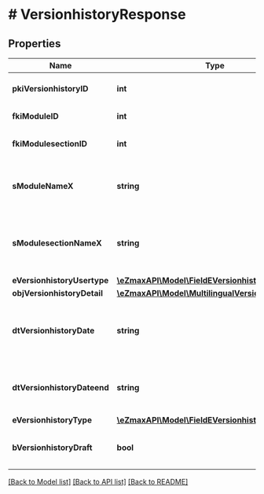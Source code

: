 # # VersionhistoryResponse

## Properties

Name | Type | Description | Notes
------------ | ------------- | ------------- | -------------
**pkiVersionhistoryID** | **int** | The unique ID of the Versionhistory |
**fkiModuleID** | **int** | The unique ID of the Module | [optional]
**fkiModulesectionID** | **int** | The unique ID of the Modulesection | [optional]
**sModuleNameX** | **string** | The Name of the Module in the language of the requester | [optional]
**sModulesectionNameX** | **string** | The Name of the Modulesection in the language of the requester | [optional]
**eVersionhistoryUsertype** | [**\eZmaxAPI\Model\FieldEVersionhistoryUsertype**](FieldEVersionhistoryUsertype.md) |  | [optional]
**objVersionhistoryDetail** | [**\eZmaxAPI\Model\MultilingualVersionhistoryDetail**](MultilingualVersionhistoryDetail.md) |  |
**dtVersionhistoryDate** | **string** | The date  at which the Versionhistory was published or should be published |
**dtVersionhistoryDateend** | **string** | The date  at which the Versionhistory will no longer be visible | [optional]
**eVersionhistoryType** | [**\eZmaxAPI\Model\FieldEVersionhistoryType**](FieldEVersionhistoryType.md) |  |
**bVersionhistoryDraft** | **bool** | Whether the Versionhistory is published or still a draft |

[[Back to Model list]](../../README.md#models) [[Back to API list]](../../README.md#endpoints) [[Back to README]](../../README.md)
